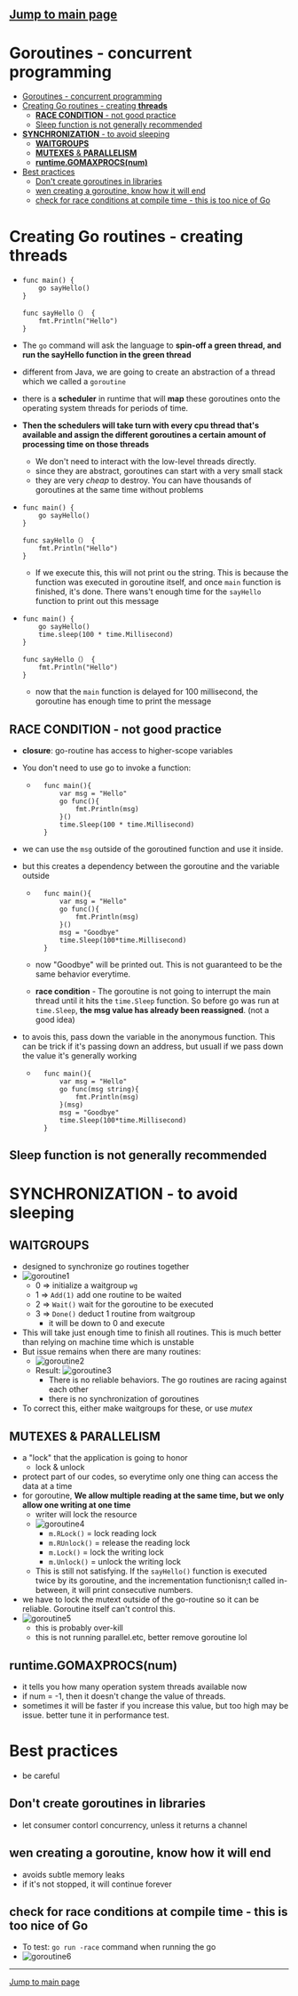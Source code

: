 ## [Jump to main page](./main.md)

# Goroutines - concurrent programming

- [Goroutines - concurrent programming](#goroutines---concurrent-programming)
- [Creating Go routines - creating **threads**](#creating-go-routines---creating-threads)
  - [**RACE CONDITION** - not good practice](#race-condition---not-good-practice)
  - [Sleep function is not generally recommended](#sleep-function-is-not-generally-recommended)
- [**SYNCHRONIZATION** - to avoid sleeping](#synchronization---to-avoid-sleeping)
  - [**WAITGROUPS**](#waitgroups)
  - [**MUTEXES** & **PARALLELISM**](#mutexes--parallelism)
  - [**runtime.GOMAXPROCS(num)**](#runtimegomaxprocsnum)
- [Best practices](#best-practices)
  - [Don't create goroutines in libraries](#dont-create-goroutines-in-libraries)
  - [wen creating a goroutine, know how it will end](#wen-creating-a-goroutine-know-how-it-will-end)
  - [check for race conditions at compile time - this is too nice of Go](#check-for-race-conditions-at-compile-time---this-is-too-nice-of-go)

# Creating Go routines - creating **threads**

- ```
  func main() {
      go sayHello()
  }

  func sayHello（） {
      fmt.Println("Hello")
  }

  ```

- The `go` command will ask the language to **spin-off a green thread, and run the sayHello function in the green thread**
- different from Java, we are going to create an abstraction of a thread which we called a `goroutine`
- there is a **scheduler** in runtime that will **map** these goroutines onto the operating system threads for periods of time.
- **Then the schedulers will take turn with every cpu thread that's available and assign the different goroutines a certain amount of processing time on those threads**
  - We don't need to interact with the low-level threads directly.
  - since they are abstract, goroutines can start with a very small stack
  - they are very _cheap_ to destroy. You can have thousands of goroutines at the same time without problems
- ```
  func main() {
      go sayHello()
  }

  func sayHello（） {
      fmt.Println("Hello")
  }

  ```

  - If we execute this, this will not print ou the string. This is because the function was executed in goroutine itself, and once `main` function is finished, it's done. There wans't enough time for the `sayHello` function to print out this message

- ```
  func main() {
      go sayHello()
      time.sleep(100 * time.Millisecond)
  }

  func sayHello（） {
      fmt.Println("Hello")
  }

  ```

  - now that the `main` function is delayed for 100 millisecond, the goroutine has enough time to print the message

## **RACE CONDITION** - not good practice

- **closure**: go-routine has access to higher-scope variables
- You don't need to use go to invoke a function:

  - ```
      func main(){
          var msg = "Hello"
          go func(){
              fmt.Println(msg)
          }()
          time.Sleep(100 * time.Millisecond)
      }

    ```

- we can use the `msg` outside of the goroutined function and use it inside.
- but this creates a dependency between the goroutine and the variable outside

  - ```
      func main(){
          var msg = "Hello"
          go func(){
              fmt.Println(msg)
          }()
          msg = "Goodbye"
          time.Sleep(100*time.Millisecond)
      }

    ```

  - now "Goodbye" will be printed out. This is not guaranteed to be the same behavior everytime.
  - **race condition** - The goroutine is not going to interrupt the main thread until it hits the `time.Sleep` function. So before go was run at `time.Sleep`, **the msg value has already been reassigned**. (not a good idea)

- to avois this, pass down the variable in the anonymous function. This can be trick if it's passing down an address, but usuall if we pass down the value it's generally working

  - ```
      func main(){
          var msg = "Hello"
          go func(msg string){
              fmt.Println(msg)
          }(msg)
          msg = "Goodbye"
          time.Sleep(100*time.Millisecond)
      }

    ```

## Sleep function is not generally recommended

# **SYNCHRONIZATION** - to avoid sleeping

## **WAITGROUPS**

- designed to synchronize go routines together
- ![goroutine1](imgs/goroutine1.PNG)
  - 0 => initialize a waitgroup `wg`
  - 1 => `Add(1)` add one routine to be waited
  - 2 => `Wait()` wait for the goroutine to be executed
  - 3 => `Done()` deduct 1 routine from waitgroup
    - it will be down to 0 and execute
- This will take just enough time to finish all routines. This is much better than relying on machine time which is unstable
- But issue remains when there are many routines:
  - ![goroutine2](./imgs/goroutine2.PNG)
  - Result: ![goroutine3](./imgs/goroutine3.PNG)
    - There is no reliable behaviors. The go routines are racing against each other
    - there is no synchronization of goroutines
- To correct this, either make waitgroups for these, or use _mutex_

## **MUTEXES** & **PARALLELISM**

- a "lock" that the application is going to honor
  - lock & unlock
- protect part of our codes, so everytime only one thing can access the data at a time
- for goroutine, **We allow multiple reading at the same time, but we only allow one writing at one time**
  - writer will lock the resource
  - ![goroutine4](./imgs/goroutine4.PNG)
    - `m.RLock()` = lock reading lock
    - `m.RUnlock()` = release the reading lock
    - `m.Lock()` = lock the writing lock
    - `m.Unlock()` = unlock the writing lock
  - This is still not satisfying. If the `sayHello()` function is executed twice by its goroutine, and the incrementation functionisn;t called in-between, it will print consecutive numbers.
- we have to lock the mutext outside of the go-routine so it can be reliable. Goroutine itself can't control this.
- ![goroutine5](./imgs/goroutine5.PNG)
  - this is probably over-kill
  - this is not running parallel.etc, better remove goroutine lol

## **runtime.GOMAXPROCS(num)**

- it tells you how many operation system threads available now
- if num = -1, then it doesn't change the value of threads.
- sometimes it will be faster if you increase this value, but too high may be issue. better tune it in performance test.

# Best practices

- be careful

## Don't create goroutines in libraries

- let consumer contorl concurrency, unless it returns a channel

## wen creating a goroutine, know how it will end

- avoids subtle memory leaks
- if it's not stopped, it will continue forever

## check for race conditions at compile time - this is too nice of Go

- To test: `go run -race` command when running the go
- ![goroutine6](./imgs/goroutine6.PNG)

---

[Jump to main page](./main.md)

